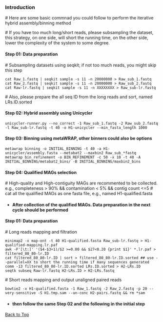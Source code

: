 ### Introduction
\# Here are some basic commnad you could follow to perform the iterative hybrid assembly/binning method

\# If you have too much long/short reads, please subsampling the dataset, this strategy, on one side, will short the running time, on the other side, lower the complexity of the system to some degree.

#### Step 01: Data preparation
\# Subsampling datasets using seqkit; if not too much reads, you might skip this step
```
cat Raw_1.fastq | seqkit sample -s 11 -n 20000000 > Raw_sub_1.fastq
cat Raw_2.fastq | seqkit sample -s 11 -n 20000000 > Raw_sub_2.fastq
cat Raw-lr.fastq | seqkit sample -s 11 -n XXXXXXXX > Raw_sub-lr.fastq
```
\# Also, please prepare the all seq ID from the long reads and sort, named LRs.ID.sorted

#### Step 02: Hybrid assembly using Unicycler
```
unicycler-runner.py --no_correct -1 Raw_sub_1.fastq -2 Raw_sub_2.fastq -l Raw_sub-lr.fastq -t 40 -o H1-unicycler --min_fasta_length 1000
```
#### Step 03: Binning using metaWRAP, other binners could also be options
```
metawrap binning -o INITIAL_BINNING -t 40 -a H1-unicycler/assembly.fasta --metabat2 --maxbin2 Raw_sub_*fastq
metawrap bin_refinement -o BIN_REFINEMENT -c 50 -x 10 -t 40 -A INITIAL_BINNING/metabat2_bins/ -B INITIAL_BINNING/maxbin2_bins
```
#### Step 04: Qualified MAGs selection
\# High-quality and High-contiguity MAGs are recommented to be collected. e.g., completeness > 90% && contamination < 5% && contig count <=5
\# cat all the qualified MAGs as one fasta file, e.g., named H1-qualified.fasta

* #### After collection of the qualified MAGs. Data preparation in the next cycle should be performed
#### Step 01: Data preparation
\# Long reads mapping and filtration
```
minimap2 -x map-ont -t 40 H1-qualified.fasta Raw_sub-lr.fastq > H1-qualified-mapping.lr.paf
awk -F'[\t:]' '($4-$3+1)/$2 >=0.80 && $27<0.20 {print $1}' *.lr.paf > filtered_80_80-lr.ID
cat filtered_80_80-lr.ID | sort > filtered_80_80-lr.ID.sorted ## use --parallel=XX to short the running time if many sequences generated
comm -13 filtered_80_80-lr.ID.sorted LRs.ID.sorted > H2-LRs.ID
seqtk subseq Raw-lr.fastq H2-LRs.ID > H2-LRs.fastq
```
\# Short reads mapping and output unaligned paired reads
```
bowtie2 -x H1-qualified.fasta -1 Raw_1.fastq -2 Raw_2.fastq -p 20 --very-sensitive -S H1.tmp.sam --un-conc H2-pairs.fastq && rm *sam
```
* #### then follow the same Step 02 and the following in the initial step
[Back to Top](#Introduction)


